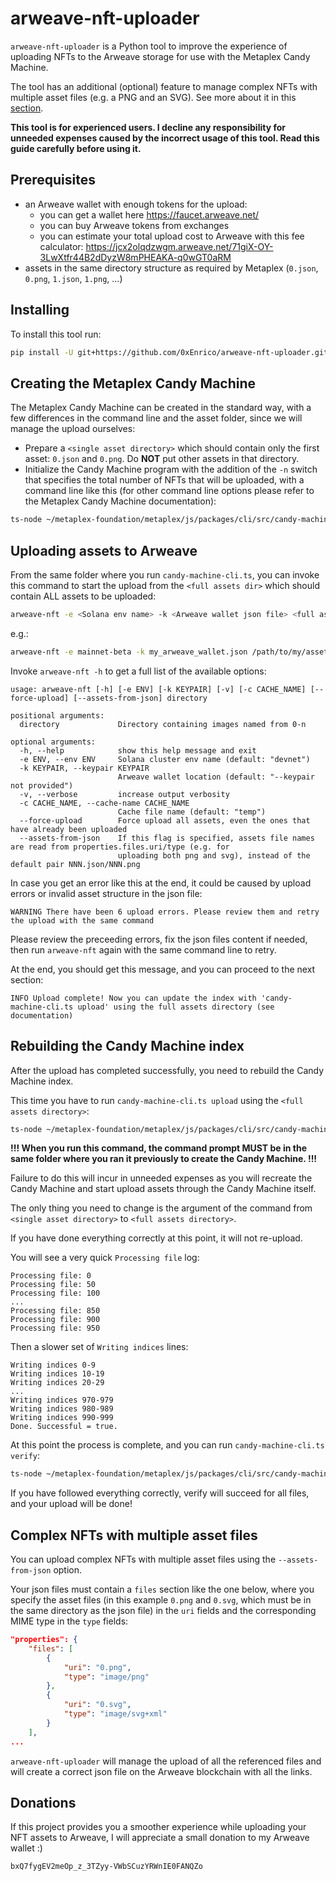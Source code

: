 # arweave-nft-uploader

``arweave-nft-uploader`` is a Python tool to improve the experience of uploading NFTs to the
Arweave storage for use with the Metaplex Candy Machine.

The tool has an additional (optional) feature to manage complex NFTs with multiple asset files
(e.g. a PNG and an SVG). See more about it in this [section](#complex-nfts-with-multiple-asset-files).

**This tool is for experienced users. I decline any responsibility for unneeded expenses caused by
the incorrect usage of this tool. Read this guide carefully before using it.**

## Prerequisites
* an Arweave wallet with enough tokens for the upload:
  * you can get a wallet here https://faucet.arweave.net/
  * you can buy Arweave tokens from exchanges
  * you can estimate your total upload cost to Arweave with this fee calculator: https://jcx2olqdzwgm.arweave.net/71giX-OY-3LwXtfr44B2dDyzW8mPHEAKA-q0wGT0aRM
* assets in the same directory structure as required by Metaplex (``0.json``, ``0.png``, ``1.json``, ``1.png``, ...)

## Installing
To install this tool run:
```bash
pip install -U git+https://github.com/0xEnrico/arweave-nft-uploader.git
```

## Creating the Metaplex Candy Machine

The Metaplex Candy Machine can be created in the standard way, with a few differences
in the command line and the asset folder, since we will manage the upload ourselves:
* Prepare a ``<single asset directory>`` which should contain only the first asset: ``0.json`` and ``0.png``.
Do **NOT** put other assets in that directory.
* Initialize the Candy Machine program with the addition of the ``-n`` switch that specifies
the total number of NFTs that will be uploaded, with a command line like this
(for other command line options please refer to the Metaplex Candy Machine documentation):
```bash
ts-node ~/metaplex-foundation/metaplex/js/packages/cli/src/candy-machine-cli.ts upload <single asset directory> -n <total number of NFTs> --keypair <Solana keypair file> --env <Solana cluster env name>
```

## Uploading assets to Arweave

From the same folder where you run ``candy-machine-cli.ts``, you can invoke this command
to start the upload from the ``<full assets dir>`` which should contain ALL assets to be uploaded:
```bash
arweave-nft -e <Solana env name> -k <Arweave wallet json file> <full assets dir>
```
e.g.:
```bash
arweave-nft -e mainnet-beta -k my_arweave_wallet.json /path/to/my/asset/dir
```

Invoke ``arweave-nft -h`` to get a full list of the available options:
```console
usage: arweave-nft [-h] [-e ENV] [-k KEYPAIR] [-v] [-c CACHE_NAME] [--force-upload] [--assets-from-json] directory

positional arguments:
  directory             Directory containing images named from 0-n

optional arguments:
  -h, --help            show this help message and exit
  -e ENV, --env ENV     Solana cluster env name (default: "devnet")
  -k KEYPAIR, --keypair KEYPAIR
                        Arweave wallet location (default: "--keypair not provided")
  -v, --verbose         increase output verbosity
  -c CACHE_NAME, --cache-name CACHE_NAME
                        Cache file name (default: "temp")
  --force-upload        Force upload all assets, even the ones that have already been uploaded
  --assets-from-json    If this flag is specified, assets file names are read from properties.files.uri/type (e.g. for
                        uploading both png and svg), instead of the default pair NNN.json/NNN.png
```

In case you get an error like this at the end, it could be caused by upload errors or
invalid asset structure in the json file:
```console
WARNING There have been 6 upload errors. Please review them and retry the upload with the same command
```

Please review the preceeding errors, fix the json files content if needed, then run
``arweave-nft`` again with the same command line to retry.

At the end, you should get this message, and you can proceed to the next section:

```console
INFO Upload complete! Now you can update the index with 'candy-machine-cli.ts upload' using the full assets directory (see documentation)
```

## Rebuilding the Candy Machine index

After the upload has completed successfully, you need to rebuild the Candy Machine index.

This time you have to run ``candy-machine-cli.ts upload`` using the ``<full assets directory>``:
```bash
ts-node ~/metaplex-foundation/metaplex/js/packages/cli/src/candy-machine-cli.ts upload <full assets directory> -n <total number of NFTs> --keypair <Solana keypair file> --env <Solana cluster env name>
```
**!!! When you run this command, the command prompt MUST be in the same folder where you ran it previously to create the Candy Machine. !!!**

Failure to do this will incur in unneeded expenses as you will recreate the Candy Machine and start upload assets
through the Candy Machine itself.

The only thing you need to change is the argument of the command from
``<single asset directory>`` to ``<full assets directory>``.

If you have done everything correctly at this point, it will not re-upload.

You will see a very quick ``Processing file`` log:
```console
Processing file: 0
Processing file: 50
Processing file: 100
...
Processing file: 850
Processing file: 900
Processing file: 950
```

Then a slower set of ``Writing indices`` lines:

```console
Writing indices 0-9
Writing indices 10-19
Writing indices 20-29
...
Writing indices 970-979
Writing indices 980-989
Writing indices 990-999
Done. Successful = true.
```

At this point the process is complete, and you can run ``candy-machine-cli.ts verify``:
```bash
ts-node ~/metaplex-foundation/metaplex/js/packages/cli/src/candy-machine-cli.ts verify --keypair <Solana keypair file> --env <Solana cluster env name>
```

If you have followed everything correctly, verify will succeed for all files, and your upload will be done!

## Complex NFTs with multiple asset files

You can upload complex NFTs with multiple asset files using the ``--assets-from-json`` option.

Your json files must contain a ``files`` section like the one below, where you specify the asset
files (in this example ``0.png`` and ``0.svg``, which must be in the same directory as the json file)
in the ``uri`` fields and the corresponding MIME type in the ``type`` fields:

```json
"properties": {
    "files": [
        {
            "uri": "0.png",
            "type": "image/png"
        },
        {
            "uri": "0.svg",
            "type": "image/svg+xml"
        }
    ],
...
```
``arweave-nft-uploader`` will manage the upload of all the referenced files and will create a correct json file
on the Arweave blockchain with all the links.

## Donations

If this project provides you a smoother experience while uploading your NFT assets to Arweave, I will appreciate a small donation to my Arweave wallet :)
```
bxQ7fygEV2meOp_z_3TZyy-VWbSCuzYRWnIE0FANQZo
```
